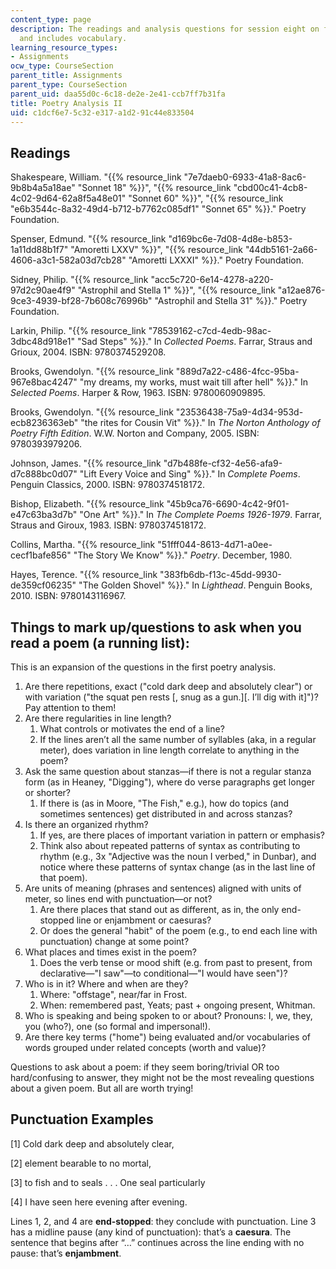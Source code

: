```yaml
---
content_type: page
description: The readings and analysis questions for session eight on forms of poetry
  and includes vocabulary.
learning_resource_types:
- Assignments
ocw_type: CourseSection
parent_title: Assignments
parent_type: CourseSection
parent_uid: daa55d0c-6c18-de2e-2e41-ccb7ff7b31fa
title: Poetry Analysis II
uid: c1dcf6e7-5c32-e317-a1d2-91c44e833504
---
```


Readings
--------

Shakespeare, William. "{{% resource_link "7e7daeb0-6933-41a8-8ac6-9b8b4a5a18ae" "Sonnet 18" %}}", "{{% resource_link "cbd00c41-4cb8-4c02-9d64-62a8f5a48e01" "Sonnet 60" %}}", "{{% resource_link "e6b3544c-8a32-49d4-b712-b7762c085df1" "Sonnet 65" %}}." Poetry Foundation.

Spenser, Edmund. "{{% resource_link "d169bc6e-7d08-4d8e-b853-1a11dd88b1f7" "Amoretti LXXV" %}}", "{{% resource_link "44db5161-2a66-4606-a3c1-582a03d7cb28" "Amoretti LXXXI" %}}." Poetry Foundation.

Sidney, Philip. "{{% resource_link "acc5c720-6e14-4278-a220-97d2c90ae4f9" "Astrophil and Stella 1" %}}", "{{% resource_link "a12ae876-9ce3-4939-bf28-7b608c76996b" "Astrophil and Stella 31" %}}." Poetry Foundation.

Larkin, Philip. "{{% resource_link "78539162-c7cd-4edb-98ac-3dbc48d918e1" "Sad Steps" %}}." In _Collected Poems_. Farrar, Straus and Grioux, 2004. ISBN: 9780374529208.

Brooks, Gwendolyn. "{{% resource_link "889d7a22-c486-4fcc-95ba-967e8bac4247" "my dreams, my works, must wait till after hell" %}}." In _Selected Poems_. Harper & Row, 1963. ISBN: 9780060909895.

Brooks, Gwendolyn. "{{% resource_link "23536438-75a9-4d34-953d-ecb8236363eb" "the rites for Cousin Vit" %}}." In _The Norton Anthology of Poetry Fifth Edition_. W.W. Norton and Company, 2005. ISBN: 9780393979206.

Johnson, James. "{{% resource_link "d7b488fe-cf32-4e56-afa9-d7c888bc0d07" "Lift Every Voice and Sing" %}}." In _Complete Poems_. Penguin Classics, 2000. ISBN: 9780374518172.

Bishop, Elizabeth. "{{% resource_link "45b9ca76-6690-4c42-9f01-e47c63ba3d7b" "One Art" %}}." In _The Complete Poems 1926-1979_. Farrar, Straus and Giroux, 1983. ISBN: 9780374518172.

Collins, Martha. "{{% resource_link "51fff044-8613-4d71-a0ee-cecf1bafe856" "The Story We Know" %}}." _Poetry_. December, 1980.

Hayes, Terence. "{{% resource_link "383fb6db-f13c-45dd-9930-de359cf06235" "The Golden Shovel" %}}." In _Lighthead_. Penguin Books, 2010. ISBN: 9780143116967.

Things to mark up/questions to ask when you read a poem (a running list):
-------------------------------------------------------------------------

This is an expansion of the questions in the first poetry analysis.

1.  Are there repetitions, exact ("cold dark deep and absolutely clear") or with variation ("the squat pen rests \[, snug as a gun.\]\[. I’ll dig with it\]")? Pay attention to them!
2.  Are there regularities in line length?
    1.  What controls or motivates the end of a line?
    2.  If the lines aren’t all the same number of syllables (aka, in a regular meter), does variation in line length correlate to anything in the poem?
3.  Ask the same question about stanzas—if there is not a regular stanza form (as in Heaney, "Digging"), where do verse paragraphs get longer or shorter?
    1.  If there is (as in Moore, "The Fish," e.g.), how do topics (and sometimes sentences) get distributed in and across stanzas?
4.  Is there an organized rhythm?
    1.  If yes, are there places of important variation in pattern or emphasis?
    2.  Think also about repeated patterns of syntax as contributing to rhythm (e.g., 3x "Adjective was the noun I verbed," in Dunbar), and notice where these patterns of syntax change (as in the last line of that poem).
5.  Are units of meaning (phrases and sentences) aligned with units of meter, so lines end with punctuation—or not?
    1.  Are there places that stand out as different, as in, the only end-stopped line or enjambment or caesuras?
    2.  Or does the general "habit" of the poem (e.g., to end each line with punctuation) change at some point?
6.  What places and times exist in the poem?
    1.  Does the verb tense or mood shift (e.g. from past to present, from declarative—"I saw"—to conditional—"I would have seen")?
7.  Who is in it? Where and when are they?
    1.  Where: "offstage", near/far in Frost.
    2.  When: remembered past, Yeats; past + ongoing present, Whitman.
8.  Who is speaking and being spoken to or about? Pronouns: I, we, they, you (who?), one (so formal and impersonal!).
9.  Are there key terms ("home") being evaluated and/or vocabularies of words grouped under related concepts (worth and value)?

Questions to ask about a poem: if they seem boring/trivial OR too hard/confusing to answer, they might not be the most revealing questions about a given poem. But all are worth trying!

Punctuation Examples
--------------------

\[1\] Cold dark deep and absolutely clear,

\[2\] element bearable to no mortal,

\[3\] to fish and to seals . . . One seal particularly

\[4\] I have seen here evening after evening.

Lines 1, 2, and 4 are **end-stopped**: they conclude with punctuation. Line 3 has a midline pause (any kind of punctuation): that’s a **caesura**. The sentence that begins after “…” continues across the line ending with no pause: that’s **enjambment**.